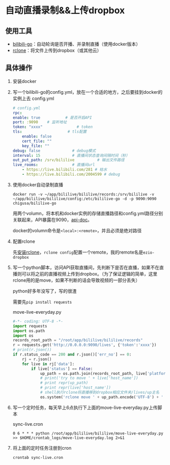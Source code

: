 # 自动直播录制&&上传dropbox

## 使用工具
- [bilibili-go](https://github.com/hr3lxphr6j/bililive-go)：自动轮询是否开播、并录制直播（使用docker版本）
- [rclone](https://rclone.org/)：将文件上传到dropbox（或其他云）

## 具体操作

1. 安装docker

2. 写一个bilibili-go的config.yml，放在一个合适的地方，之后要挂到docker的实例上去
    config.yml
    ```yaml
    # config.yml
    rpc: 
    enable: true           # 是否开启API
    port: :9090    # 监听地址
    token: "xxxx"               # token
    tls:                    # tls配置
        enable: false
        cert_file: ""
        key_file: ""
    debug: false              # debug模式
    interval: 15              # 直播间状态查询间隔时间（秒）
    out_put_path: /srv/bililive          # 输出文件路径
    live_rooms:               # 直播间url
        - https://live.bilibili.com/281 # 枯水
        - https://live.bilibili.com/2004599 # debug
    ```

3. 使用docker自动录制直播
    ```
    docker run -v ~/app/bililive/bililive/records:/srv/bililive -v ~/app/bililive/bililive/config:/etc/bililive-go -d -p 9090:9090 chigusa/bililive-go
    ```
    用两个volumn，将本机和docker实例的存储直播路径和config.yml路径分别关联起来，API暴露在9090，[api-doc](https://github.com/hr3lxphr6j/bililive-go/blob/master/docs/API.md)。

    docker的volumn命令是`<local>:<remote>`，并且必须是绝对路径

4. 配置rclone

    先[安装rclone](https://rclone.org/install/)，`rclone config`配置一个remote，我的remote名是`ezio-dropbox`

5. 写一个python脚本，访问API获取直播间，先判断下是否在直播，如果不在直播则可以将之前的直播视频上传到dropbox。（为了保证逻辑的简单，这里rclone用的是move，如果不判断的话会导致视频的一部分丢失）

    python好多年没写了，写的很渣

    需要先`pip install requests`

    move-live-everyday.py
    ```python
    #-*- coding: UTF-8 -*-
    import requests
    import os.path
    import os
    records_root_path = "/root/app/bililive/bililive/records"
    r = requests.get('http://0.0.0.0:9090/lives', {'token':'xxxx'})
    # print(r.json())
    if r.status_code == 200 and r.json()['err_no'] == 0:
        rj = r.json()
        for live in rj['data']:
            if live['status'] == False:
                up_path = os.path.join(records_root_path, live['platform_cn_name'] ,live['host_name'])
                # print('try to move ' + live['host_name'])
                # print repr(up_path)
                # print repr(live['host_name'])
                # shell执行rclone将直播移到dropbox相应文件夹/lives/up主名
                os.system('rclone move ' + up_path.encode('UTF-8') + ' ezio-dropbox:/lives/' + live['host_name'].encode('UTF-8'))
    ```

6. 写一个定时任务，每天早上6点执行下上面的move-live-everyday.py上传脚本

    sync-live.cron
    ```
    0 6 * * * python /root/app/bililive/bililive/move-live-everyday.py >> $HOME/crontab_logs/move-live-everyday.log 2>&1
    ```

7. 将上面的定时任务注册到cron

    ```
    crontab sync-live.cron
    ```